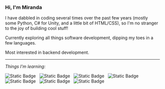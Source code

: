 ### Hi, I'm Miranda

I have dabbled in coding several times over the past few years (mostly some Python, C# for Unity, and a little bit of HTML/CSS), so I'm no stranger to the joy of building cool stuff!

Currently exploring all things software development, dipping my toes in a few languages.

Most interested in backend development.

<hr>

_Things I'm learning:_

![Static Badge](https://img.shields.io/badge/HTML-tomato)&nbsp;&nbsp;
![Static Badge](https://img.shields.io/badge/CSS-blue)&nbsp;&nbsp;
![Static Badge](https://img.shields.io/badge/JavaScript-gold)&nbsp;&nbsp;
![Static Badge](https://img.shields.io/badge/SQL-grey)&nbsp;&nbsp;
![Static Badge](https://img.shields.io/badge/Python-dodgerblue)&nbsp;&nbsp;
![Static Badge](https://img.shields.io/badge/Golang-lightcyan)&nbsp;&nbsp;
![Static Badge](https://img.shields.io/badge/Git-orangered)&nbsp;&nbsp;
